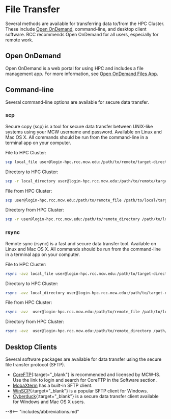 # File Transfer

Several methods are available for transferring data to/from the HPC Cluster. These include [Open OnDemand](../user-guide/access/ondemand.md), command-line, and desktop client software. RCC recommends Open OnDemand for all users, especially for remote work.

## Open OnDemand

Open OnDemand is a web portal for using HPC and includes a file management app. For more information, see [Open OnDemand Files App](../user-guide/access/ondemand.md#file-management).

## Command-line

Several command-line options are available for secure data transfer.

### scp

Secure copy (scp) is a tool for secure data transfer between UNIX-like systems using your MCW username and password. Available on Linux and Mac OS X. All commands should be run from the command-line in a terminal app on your computer.

File to HPC Cluster:

```bash
scp local_file user@login-hpc.rcc.mcw.edu:/path/to/remote/target-directory
```

Directory to HPC Cluster:

```bash
scp -r local_directory user@login-hpc.rcc.mcw.edu:/path/to/remote/target-directory
```

File from HPC Cluster:

```bash
scp user@login-hpc.rcc.mcw.edu:/path/to/remote_file /path/to/local/target-directory
```

Directory from HPC Cluster:

```bash
scp -r user@login-hpc.rcc.mcw.edu:/path/to/remote_directory /path/to/local/target-directory
```

### rsync

Remote sync (rsync) is a fast and secure data transfer tool. Available on Linux and Mac OS X. All commands should be run from the command-line in a terminal app on your computer.

File to HPC Cluster:

```bash
rsync -avz local_file user@login-hpc.rcc.mcw.edu:/path/to/target-directory
```

Directory to HPC Cluster:

```bash
rsync -avz local_directory user@login-hpc.rcc.mcw.edu:/path/to/target-directory
```

File from HPC Cluster:

```bash
rsync -avz  user@login-hpc.rcc.mcw.edu:/path/to/remote_file /path/to/local/target-directory
```

Directory from HPC Cluster:

```bash
rsync -avz  user@login-hpc.rcc.mcw.edu:/path/to/remote_directory /path/to/local/target-directory
```

## Desktop Clients

Several software packages are available for data transfer using the secure file transfer protocol (SFTP).

- [CoreFTP](https://servicedesk.mcw.edu/){:target="_blank"} is recommended and licensed by MCW-IS. Use the link to login and search for CoreFTP in the Software section.
- [MobaXterm](../user-guide/access/mobaxterm.md#file-transfer) has a built-in SFTP client.
- [WinSCP](https://winscp.net/eng/index.php){:target="_blank"} is a popular SFTP client for Windows.
- [Cyberduck](https://cyberduck.io/){:target="_blank"} is a secure data transfer client available for Windows and Mac OS X users.

--8<-- "includes/abbreviations.md"
